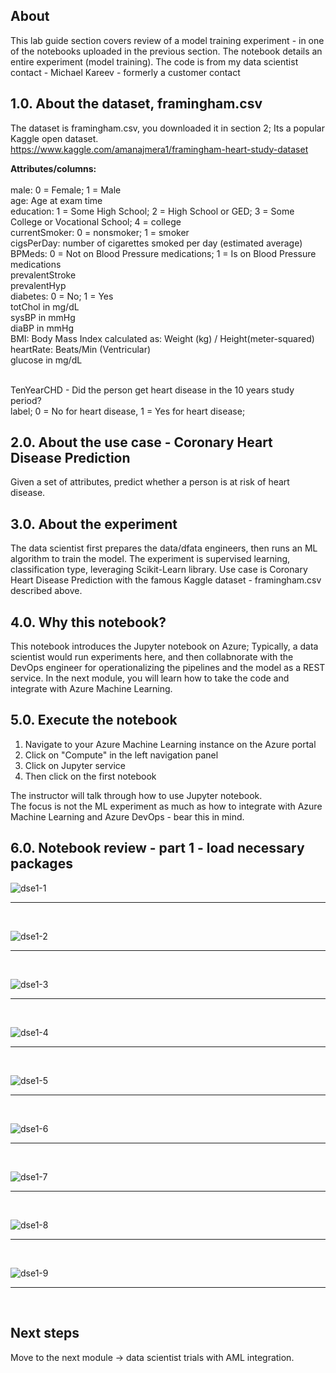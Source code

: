 ## About
This lab guide section covers review of a model training experiment - in one of the notebooks uploaded in the previous section.  The notebook details an entire experiment (model training).  The code is from my data scientist contact - Michael Kareev - formerly a customer contact<br>

## 1.0. About the dataset, framingham.csv
The dataset is framingham.csv, you downloaded it in section 2;  Its a popular Kaggle open dataset.<br>
https://www.kaggle.com/amanajmera1/framingham-heart-study-dataset

**Attributes/columns:** <br><br>
male: 0 = Female; 1 = Male<br>
age: Age at exam time<br>
education: 1 = Some High School; 2 = High School or GED; 3 = Some College or Vocational School; 4 = college<br>
currentSmoker: 0 = nonsmoker; 1 = smoker<br>
cigsPerDay: number of cigarettes smoked per day (estimated average)<br>
BPMeds: 0 = Not on Blood Pressure medications; 1 = Is on Blood Pressure medications<br>
prevalentStroke<br>
prevalentHyp<br>
diabetes: 0 = No; 1 = Yes<br>
totChol in mg/dL<br>
sysBP in mmHg<br>
diaBP in mmHg<br>
BMI: Body Mass Index calculated as: Weight (kg) / Height(meter-squared)<br>
heartRate: Beats/Min (Ventricular)<br>
glucose in mg/dL<br><br>

TenYearCHD - Did the person get heart disease in the 10 years study period? <br>
label; 0 = No for heart disease, 1 = Yes for heart disease;<br>

## 2.0. About the use case - Coronary Heart Disease Prediction
Given a set of attributes, predict whether a person is at risk of heart disease.

## 3.0. About the experiment
The data scientist first prepares the data/dfata engineers, then runs an ML algorithm to train the model.
The experiment is supervised learning, classification type, leveraging Scikit-Learn library.  Use case is Coronary Heart Disease Prediction with the famous Kaggle dataset - framingham.csv described above.

## 4.0. Why this notebook?
This notebook introduces the Jupyter notebook on Azure; Typically, a data scientist would run experiments here, and then collabnorate with the DevOps engineer for operationalizing the pipelines and the model as a REST service.  In the next module, you will learn how to take the code and integrate with Azure Machine Learning.<br>

## 5.0. Execute the notebook
1. Navigate to your Azure Machine Learning instance on the Azure portal
2. Click on "Compute" in the left navigation panel
3. Click on Jupyter service
4. Then click on the first notebook

The instructor will talk through how to use Jupyter notebook.<br>
The focus is not the ML experiment as much as how to integrate with Azure Machine Learning and Azure DevOps - bear this in mind.<br>

## 6.0. Notebook review - part 1 - load necessary packages

![dse1-1](../images/0001-run-experiment-01.png)
<br>
<hr>
<br>


![dse1-2](../images/0001-run-experiment-02.png)
<br>
<hr>
<br>


![dse1-3](../images/0001-run-experiment-03.png)
<br>
<hr>
<br>

![dse1-4](../images/0001-run-experiment-04.png)
<br>
<hr>
<br>

![dse1-5](../images/0001-run-experiment-05.png)
<br>
<hr>
<br>


![dse1-6](../images/0001-run-experiment-06.png)
<br>
<hr>
<br>


![dse1-7](../images/0001-run-experiment-07.png)
<br>
<hr>
<br>


![dse1-8](../images/0001-run-experiment-08.png)
<br>
<hr>
<br>


![dse1-9](../images/0001-run-experiment-09.png)
<br>
<hr>
<br>






## Next steps
Move to the next module -> data scientist trials with AML integration.




